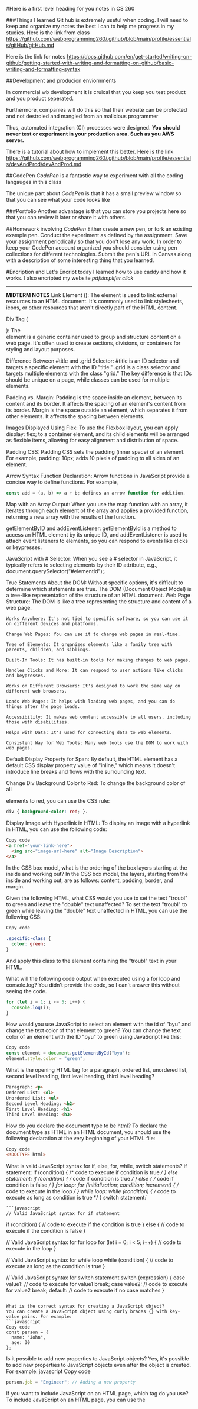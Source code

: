 #Here is a first level heading for you notes in CS 260

###Things I learned
Git hub is extremely useful when coding.
I will need to keep and organize my notes the best I can to help me progress in my studies.
Here is the link from class
https://github.com/webprogramming260/.github/blob/main/profile/essentials/gitHub/gitHub.md

Here is the link for notes
https://docs.github.com/en/get-started/writing-on-github/getting-started-with-writing-and-formatting-on-github/basic-writing-and-formatting-syntax

##Development and producion enviornments

In commercial wb development it is cruical that you keep you test product and you product seperated. 

Furthermore, companies will do this so that their website can be protected and not destroied and mangled from an malicious programmer

Thus, automated integration (CI) processes were designed. **You should never test or experiment in your production area. Such as you AWS server.**

There is a tutorial about how to implement this better. Here is the link https://github.com/webprogramming260/.github/blob/main/profile/essentials/devAndProd/devAndProd.md

##CodePen
*CodePen* is a fantastic way to experiment with all the coding langauges in this class

The unique part about *CodePen* is that it has a small preview window so that you can see what your code looks like

###Portfolio
Another advantage is that you can store you projects here so that you can review it later or share it with others.

##Homework involving *CodePen*
Either create a new pen, or fork an existing example pen.
Conduct the experiment as defined by the assignment.
Save your assignment periodically so that you don't lose any work. In order to keep your CodePen account organized you should consider using pen collections for different technologies.
Submit the pen's URL in Canvas along with a description of some interesting thing that you learned.

#Encription and Let's Encript
today I learned how to use caddy and how it works. I also encripted my website *pdfsimplifer.click*

____________________________________________________________________
**MIDTERM NOTES**
Link Element (<link>):
The <link> element is used to link external resources to an HTML document. It's commonly used to link stylesheets, icons, or other resources that aren't directly part of the HTML content.

Div Tag (<div>):
The <div> element is a generic container used to group and structure content on a web page. It's often used to create sections, divisions, or containers for styling and layout purposes.

Difference Between #title and .grid Selector:
#title is an ID selector and targets a specific element with the ID "title."
.grid is a class selector and targets multiple elements with the class "grid." The key difference is that IDs should be unique on a page, while classes can be used for multiple elements.

Padding vs. Margin:
Padding is the space inside an element, between its content and its border. It affects the spacing of an element's content from its border.
Margin is the space outside an element, which separates it from other elements. It affects the spacing between elements.

Images Displayed Using Flex:
To use the Flexbox layout, you can apply display: flex; to a container element, and its child elements will be arranged as flexible items, allowing for easy alignment and distribution of space.

Padding CSS:
Padding CSS sets the padding (inner space) of an element. For example, padding: 10px; adds 10 pixels of padding to all sides of an element.

Arrow Syntax Function Declaration:
Arrow functions in JavaScript provide a concise way to define functions. For example, 
```javascript
const add = (a, b) => a + b; defines an arrow function for addition.
```

Map with an Array Output:
When you use the map function with an array, it iterates through each element of the array and applies a provided function, returning a new array with the results of the function.

getElementByID and addEventListener:
getElementById is a method to access an HTML element by its unique ID, and addEventListener is used to attach event listeners to elements, so you can respond to events like clicks or keypresses.

JavaScript with # Selector:
When you see a # selector in JavaScript, it typically refers to selecting elements by their ID attribute, e.g., document.querySelector("#elementId");.

True Statements About the DOM:
Without specific options, it's difficult to determine which statements are true. The DOM (Document Object Model) is a tree-like representation of the structure of an HTML document.
    Web Page Structure: The DOM is like a tree representing the structure and content of a web page.

    Works Anywhere: It's not tied to specific software, so you can use it on different devices and platforms.

    Change Web Pages: You can use it to change web pages in real-time.

    Tree of Elements: It organizes elements like a family tree with parents, children, and siblings.

    Built-In Tools: It has built-in tools for making changes to web pages.

    Handles Clicks and More: It can respond to user actions like clicks and keypresses.

    Works on Different Browsers: It's designed to work the same way on different web browsers.

    Loads Web Pages: It helps with loading web pages, and you can do things after the page loads.

    Accessibility: It makes web content accessible to all users, including those with disabilities.

    Helps with Data: It's used for connecting data to web elements.

    Consistent Way for Web Tools: Many web tools use the DOM to work with web pages.


Default Display Property for Span:
By default, the HTML <span> element has a default CSS display property value of "inline," which means it doesn't introduce line breaks and flows with the surrounding text.

Change Div Background Color to Red:
To change the background color of all <div> elements to red, you can use the CSS rule: 
```css
div { background-color: red; }.
```

Display Image with Hyperlink in HTML:
To display an image with a hyperlink in HTML, you can use the following code:
``` html
Copy code
<a href="your-link-here">
  <img src="image-url-here" alt="Image Description">
</a>
```

In the CSS box model, what is the ordering of the box layers starting at the inside and working out?
In the CSS box model, the layers, starting from the inside and working out, are as follows: content, padding, border, and margin.


Given the following HTML, what CSS would you use to set the text "troubl" to green and leave the "double" text unaffected?
To set the text "troubl" to green while leaving the "double" text unaffected in HTML, you can use the following CSS:
```css
Copy code

.specific-class {
  color: green;
}
```
And apply this class to the element containing the "troubl" text in your HTML.


What will the following code output when executed using a for loop and console.log?
You didn't provide the code, so I can't answer this without seeing the code.
```javascript
for (let i = 1; i <= 5; i++) {
  console.log(i);
}
```

How would you use JavaScript to select an element with the id of "byu" and change the text color of that element to green?
You can change the text color of an element with the ID "byu" to green using JavaScript like this:
```javascript
Copy code
const element = document.getElementById("byu");
element.style.color = "green";
```

What is the opening HTML tag for a paragraph, ordered list, unordered list, second level heading, first level heading, third level heading?
```html
Paragraph: <p>
Ordered List: <ol>
Unordered List: <ul>
Second Level Heading: <h2>
First Level Heading: <h1>
Third Level Heading: <h3>
```

How do you declare the document type to be html?
To declare the document type as HTML in an HTML document, you should use the following declaration at the very beginning of your HTML file:
```html
Copy code
<!DOCTYPE html>
```

What is valid JavaScript syntax for if, else, for, while, switch statements?
    if statement: if (condition) { /* code to execute if condition is true */ }
    else statement: if (condition) { /* code if condition is true */ } 
    else { /* code if condition is false */ }
    for loop: for (initialization; condition; increment) { /* code to execute in the loop */ }
    while loop: while (condition) { /* code to execute as long as condition is true */ }
    switch statement:`

    ```javascript
    // Valid JavaScript syntax for if statement
if (condition) {
  // code to execute if the condition is true
} else {
  // code to execute if the condition is false
}

// Valid JavaScript syntax for for loop
for (let i = 0; i < 5; i++) {
  // code to execute in the loop
}

// Valid JavaScript syntax for while loop
while (condition) {
  // code to execute as long as the condition is true
}

// Valid JavaScript syntax for switch statement
switch (expression) {
  case value1:
    // code to execute for value1
    break;
  case value2:
    // code to execute for value2
    break;
  default:
    // code to execute if no case matches
}
```

What is the correct syntax for creating a JavaScript object?
You can create a JavaScript object using curly braces {} with key-value pairs. For example:
```javascript
Copy code
const person = {
  name: "John",
  age: 30
};
```
Is it possible to add new properties to JavaScript objects?
Yes, it's possible to add new properties to JavaScript objects even after the object is created. For example:
javascript
Copy code
```javascript
person.job = "Engineer"; // Adding a new property
```

If you want to include JavaScript on an HTML page, which tag do you use?
To include JavaScript on an HTML page, you can use the <script> tag. You can place your JavaScript code inside a <script> element in the HTML document, like this:
```html
Copy code
<script>
  // JavaScript code here
</script>
```

Given the following HTML, what JavaScript could you use to set the text "animal" to "crow" and leave the "fish" text unaffected?
To change the text "animal" to "crow" while leaving the "fish" text unaffected, you can use JavaScript as follows:
```javascript
Copy code
document.getElementById("elementId").textContent = "crow";
```

Which of the following correctly describes JSON?
JSON (JavaScript Object Notation) is a lightweight data interchange format. It is easy for humans to read and write and easy for machines to parse and generate. It is often used to transmit data between a server and a web application, and it's a text-based format that consists of key-value pairs.

What does the console command chmod, pwd, cd, ls, vim, nano, mkdir, mv, rm, man, ssh, ps, wget, sudo do?
chmod: Changes file permissions.
pwd: Prints the current working directory.
cd: Changes the current directory.
ls: Lists files and directories.
vim and nano: Text editors for creating and editing files.
mkdir: Creates a new directory.
mv: Moves or renames files and directories.
rm: Removes files or directories.
man: Displays manual pages for commands.
ssh: Securely connects to remote servers.
ps: Lists running processes.
wget: Downloads files from the internet.
sudo: Allows a user to execute commands with superuser privileges.

Which of the following console command creates a remote shell session?
The console command that creates a remote shell session is ssh.

Which of the following is true when the -la parameter is specified for the ls console command?
When you use the -la parameter with the ls command, it lists all files, including hidden files (those starting with a dot), in a long format. The long format includes details such as permissions, owner, group, file size, and modification date.

Which of the following is true for the domain name banana.fruit.bozo.click:
In the domain name "banana.fruit.bozo.click," each part has a specific role:
"click" is the top-level domain (TLD).
"bozo.click" is the domain name (or second-level domain).
"fruit" is a subdomain of "bozo.click."

Is a web certificate is necessary to use HTTPS?
Yes, a web certificate (SSL/TLS certificate) is necessary to use HTTPS (Hypertext Transfer Protocol Secure). The certificate encrypts data between the server and the client, ensuring a secure and trusted connection.

Can a DNS A record point to an IP address or another A record?
A DNS A (Address) record maps a domain name to an IPv4 address. It cannot directly point to another A record. However, a DNS A record can point to an IP address, and you can use CNAME (Canonical Name) records to create aliases or point to other domain names.

Port 443, 80, 22 is reserved for which protocol?
Port 443 is reserved for HTTPS (HTTP Secure).
Port 80 is reserved for HTTP (Hypertext Transfer Protocol).
Port 22 is reserved for SSH (Secure Shell) for secure remote access.

What will the following code using Promises output when executed? (for this question use a general example of promises)
Promises are used for asynchronous operations. The output of a promise code depends on the specific code and asynchronous tasks it's performing. Typically, you would have to provide a specific code example for a more accurate explanation.

**Promises**
Certainly! Promises are a fundamental part of JavaScript for handling asynchronous operations. They provide a way to work with asynchronous code in a more structured and readable manner. Promises represent a value that might not be available yet but will be at some point in the future. They have three states: pending, fulfilled, and rejected.

Here's an example of a Promise that you can use for your midterm notes:

javascript
Copy code
```javascript
// Example of a Promise to simulate loading data from a server
const fetchData = () => {
  return new Promise((resolve, reject) => {
    // Simulate a network request with a timeout
    setTimeout(() => {
      const data = {
        message: "Data fetched successfully",
        result: [1, 2, 3, 4, 5],
      };
      // Resolve the Promise with the fetched data
      resolve(data);
      // In case of an error, you can reject the Promise
      // reject("Error: Failed to fetch data");
    }, 2000); // Simulate a 2-second delay
  });
};

// Using the Promise
fetchData()
  .then((data) => {
    console.log(data.message);
    console.log("Data:", data.result);
  })
  .catch((error) => {
    console.error(error);
  });
  ```
In this example:

We define a fetchData function that returns a Promise. Inside the Promise constructor, we simulate fetching data from a server with a delay using setTimeout.

We resolve the Promise with the fetched data if the operation is successful, and you can use resolve to return the result.

In the case of an error, you can reject the Promise using reject.

We use the .then() method to handle the successful fulfillment of the Promise and the .catch() method to handle errors.

When the Promise resolves, it logs the message and the fetched data to the console. If there's an error, it logs the error message.

This is a basic example of using Promises for asynchronous operations. You can adapt this example and the concept of Promises to handle various asynchronous tasks like fetching data from a server, making API calls, or reading/writing files. Promises are essential for managing non-blocking operations and ensuring that your code remains responsive and maintainable.

You can include this example and explanation in your midterm notes to demonstrate how Promises work in JavaScript.

______________________________________
**NODE.JS**
**FOR THE REST OF THE SEMESTER**
You will be expected to run your front end code from the browser!

https://github.com/webprogramming260/.github/blob/main/profile/webServices/node/node.md

Node.JS is used to manage, organize, and download modules from the cloud.

Here is the code that generates the server.
```
javascript
const http = require('http'); // this is a module to create a server
let foo = {name:"Mark",number:13} //This is creating an object
const server = http.createServer(function (req, res) { 
//This section here is how we are creating he server
//Req stands for request res stands for response
//   res.writeHead(200, { 'Content-Type': 'text/html' });
  res.writeHead(200, { "Content-Type": "application/json"});
  //This code shows how the code is going to respond to a req
//   res.write(`<h1>Hello Node.js! [${req.method}] ${req.url}</h1>`);
  res.write(JSON.stringify(foo));
  //This code sends a response body to the req in this case
  //it is a JSON named foo.
  res.end();
});

server.listen(8080, () => {
  console.log(`Web service listening on port 8080`);
});
```
**Debuging in Node.js**
follow the instructions listed here
https://github.com/webprogramming260/.github/blob/main/profile/webServices/debuggingNode/debuggingNode.md

The debugging works similar to other programs. However here are a couple things

*Important Notes*
1.Nodemon module is great for debuggin node.js. It runs immediatly after a save.
2. "F5" is used for debugging in Node.js
3. "F11" allows you to dive deeper into the orignal code of the creators


______________________________________________________________________
**HUGE note about https and http**
for our program we will need to use http when booting up our data via Node.js
______________________________________________________________________
## **PM2**
When you run a program it will automatically terminate when you close the console. In order to keep the program running after shutdown it need to become a *daemon*. We all have daemons haunting us.

An easy way to manage our deams is through *Process Manager 2 aka PM2*

See this link to see commands for pm2: https://github.com/webprogramming260/.github/blob/main/profile/webServices/pm2/pm2.md

To access your caddy use the command
PS C:\Users\18019\OneDrive\Desktop\CS_260\my_start_up> ssh -i wjw37.pem ubuntu@34.235.87.249

